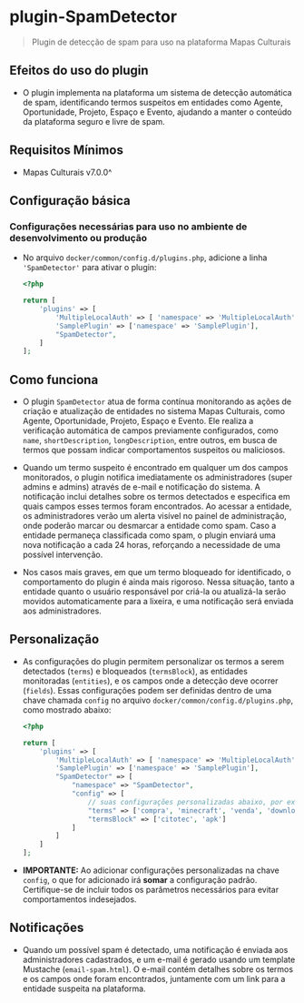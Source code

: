 # plugin-SpamDetector
> Plugin de detecção de spam para uso na plataforma Mapas Culturais

## Efeitos do uso do plugin

- O plugin implementa na plataforma um sistema de detecção automática de spam, identificando termos suspeitos em entidades como Agente, Oportunidade, Projeto, Espaço e Evento, ajudando a manter o conteúdo da plataforma seguro e livre de spam.

## Requisitos Mínimos

- Mapas Culturais v7.0.0^

## Configuração básica

### Configurações necessárias para uso no ambiente de desenvolvimento ou produção

- No arquivo `docker/common/config.d/plugins.php`, adicione a linha `'SpamDetector'` para ativar o plugin:

    ```php
    <?php

    return [
        'plugins' => [
            'MultipleLocalAuth' => [ 'namespace' => 'MultipleLocalAuth' ],
            'SamplePlugin' => ['namespace' => 'SamplePlugin'],
            "SpamDetector",
        ]
    ];
    ```

## Como funciona

- O plugin `SpamDetector` atua de forma contínua monitorando as ações de criação e atualização de entidades no sistema Mapas Culturais, como Agente, Oportunidade, Projeto, Espaço e Evento. Ele realiza a verificação automática de campos previamente configurados, como `name`, `shortDescription`, `longDescription`, entre outros, em busca de termos que possam indicar comportamentos suspeitos ou maliciosos.

- Quando um termo suspeito é encontrado em qualquer um dos campos monitorados, o plugin notifica imediatamente os administradores (super admins e admins) através de e-mail e notificação do sistema. A notificação inclui detalhes sobre os termos detectados e especifica em quais campos esses termos foram encontrados. Ao acessar a entidade, os administradores verão um alerta visível no painel de administração, onde poderão marcar ou desmarcar a entidade como spam. Caso a entidade permaneça classificada como spam, o plugin enviará uma nova notificação a cada 24 horas, reforçando a necessidade de uma possível intervenção.

- Nos casos mais graves, em que um termo bloqueado for identificado, o comportamento do plugin é ainda mais rigoroso. Nessa situação, tanto a entidade quanto o usuário responsável por criá-la ou atualizá-la serão movidos automaticamente para a lixeira, e uma notificação será enviada aos administradores.

## Personalização

- As configurações do plugin permitem personalizar os termos a serem detectados (`terms`) e bloqueados (`termsBlock`), as entidades monitoradas (`entities`), e os campos onde a detecção deve ocorrer (`fields`). Essas configurações podem ser definidas dentro de uma chave chamada `config` no arquivo `docker/common/config.d/plugins.php`, como mostrado abaixo:

    ```php
    <?php

    return [
        'plugins' => [
            'MultipleLocalAuth' => [ 'namespace' => 'MultipleLocalAuth' ],
            'SamplePlugin' => ['namespace' => 'SamplePlugin'],
            "SpamDetector" => [
                "namespace" => "SpamDetector",
                "config" => [
                    // suas configurações personalizadas abaixo, por exemplo:
                    "terms" => ['compra', 'minecraft', 'venda', 'download'],
                    "termsBlock" => ['citotec', 'apk']
                ]
            ]
        ]
    ];
    ```

- **IMPORTANTE:** Ao adicionar configurações personalizadas na chave `config`, o que for adicionado irá **somar** a configuração padrão. Certifique-se de incluir todos os parâmetros necessários para evitar comportamentos indesejados.

## Notificações

- Quando um possível spam é detectado, uma notificação é enviada aos administradores cadastrados, e um e-mail é gerado usando um template Mustache (`email-spam.html`). O e-mail contém detalhes sobre os termos e os campos onde foram encontrados, juntamente com um link para a entidade suspeita na plataforma.

